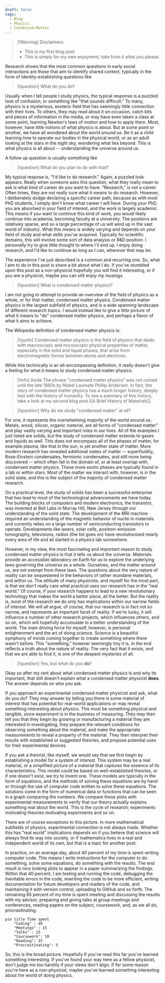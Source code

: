 ```yaml
---
draft: false
tags:
  - Blog
  - Physics
  - Condensed-Matter
---
```

> [!Warning] Disclaimers
>  - This is my first blog post  
> -  This is simply for my own enjoyment, take from it what you please.

Research shows that the most common questions in early social interactions are those that aim to identify shared context, typically in the form of identity-establishing questions like

>[!question] What do you do?  

Usually when I tell people I study physics, the typical response is a puzzled look of confusion, or something like "that sounds difficult." To many, physics is a mysterious, esoteric field that has seemingly little connection with their lives. To others, they may read about it on occasion, catch bits and pieces of information in the media, or may have even taken a class at some point, learning Newton's laws of motion and how to apply them. Most, however, have little notions of what physics is about. But at some point or another, we have all wondered about the world around us. Be it as a child learning how to operate our bodies in the physical world, or as an adult looking at the stars in the night sky, wondering what lies beyond. This is what physics is all about -- understanding the universe around us. 

A follow up question is usually something like

> [!question] What do you plan to do with that?

My typical respose is, "I'd like to do research." Again, a puzzled look appears. Really when someone asks this question, what they really mean to ask is what kind of career do you want to have. "Research," is not a career. Often times, they are not really sure what it _means_ to do research. However, I deliberately dodge declaring a specific career path, because as with most PhD students, I simply don't know what career I will have. During your PhD, you are absorbed in your field of interest, and the work is largely academic. This means if you want to continue this kind of work, you would likely continue into academia, becoming faculty at a university. The positions are relatively sparse, and so a large percentage of us will wind up in the vast world of _industry_. What this means is widely varying and depends on your field of study and what skills you've acquired. Typically for scientific domains, this will involve some sort of data analysis or R&D position. I personally try to give little thought to where I'll end up. I enjoy doing research, and I'd like to continue as long as I can, wherever that may be.

The experience I've just described is a common and recurring one. So, what I aim to do in this post is share a bit about what I do. If you've stumbled upon this post as a non-physicist hopefully you will find it interesting, or if you are a physicist, maybe you can still enjoy my musings.

> [!question]  What is condensed matter physics?

I am not going to attempt to provide an overview of the field of physics as a whole, or for that matter, condensed matter physics. Condensed matter physics is the largest subfield of physics, and is a wide spanning landscape of different research topics. I would instead like to give a little picture of what it means to "do" condensed matter physics, and perhaps a flavor of what it aims to achieve.

The Wikipedia definition of condensed matter physics is:

> [!quote] Condensed matter physics is the field of physics that deals with macroscopic and microscopic physical properties of matter, especially in the solid and liquid phases, that arise from electromagnetic forces between atoms and electrons.

While this technically is an all-encompassing definition, it really doesn't give a feeling for what it means to study condensed matter physics. 

> [!info] Aside
> The phrase "condensed matter physics" was not coined until the late 1960s by Nobel Laureate Phillip Anderson. In fact, the story of condensed matter physics has a much longer history, deeply tied with the history of humanity. To see a summary of this history, take a look at my second blog post [[A Brief History of Materials]].

> [!question] Why do we study "condensed matter" at all? 

For one, it represents the overwhelming majority of the world around us. Metals, wood, silicon, organic material, are all forms of "condensed matter" and play vastly varying and important roles in our lives. All of the examples I just listed are solids, but the study of condensed matter extends to gases and liquids as well. This does not encompass all of the phases of matter, for example plasma, like that in the sun, is yet another state of matter. More modern research has revealed additional states of matter -- superfluidity, Bose-Einstein condensates, fermionic condensates, and still more being discovered -- which often fall in the domain of, or at least overlap with, condensed matter physics. These more exotic phases are typically found in a lab or within stars. Most of the matter we interact with, however, is in the solid state, and this is the subject of the majority of condensed matter research.

On a practical level, the study of solids has been a successful enterprise that has lead to most of the technological advancements we have today. The building blocks of computers and modern electronics, the transistor, was invented at Bell Labs in Murray Hill, New Jersey through our understanding of the solid state. The development of the MRI machine required an understanding of the magnetic behavior of nuclei in materials and currently relies on a large number of semiconducting transistors to operate. Developments like lasers, solar cells, positron-emission tomography, televisions, radios (the list goes on) have revolutionized nearly every area of life and all started in a physics lab somewhere. 

However, in my view, the most fascinating and important reason to study condensed matter physics is that it tells us about the universe. Materials provide an accessible laboratory on Earth for us to explore the underlying laws governing the universe as a whole. Ourselves, and the matter around us, are not exempt from these laws. The questions about the very nature of reality can be sequestered in the behaviors of rather mundane materials, and within us. The attitude of many physicists, and myself for the most part, is that we don't really care what practical uses our research has in the "real world." Of course, if your research happens to lead to a new revolutionary technology that makes the world a better place, all the better. But the reality is, most of the research we do only has implications within our narrow fields of interest. We will all argue, of course, that our research is in fact not so narrow, and represents an important facet of reality. If we're lucky, it will influence a number of other research projects, which influences others, and so on, which will hopefully accumulate to a better understanding of the world. The main driving force for myself, however, is personal enlightenment and the art of doing science. Science is a beautiful symphony of minds coming together to create something where there wasn't before. This "something," however seemingly tiny it is, in the end reflects a truth about the nature of reality. The very fact that it exists, and that we are able to find it, is one of the deepest mysteries of all.

> [!question] Yes, but what do you __do__?

Okay so after my rant about what condensed matter physics is and why its important, that still doesn't explain what a condensed matter physicist __does__. The answer depends on who you ask.

If you approach an experimental condensed matter physicist and ask, what do you do? They may answer by telling you there is some material of interest that has potential for real-world applications or may reveal something interesting about physics. This must be something physical and tangible, since experiment is in the business of measuring. They may then tell you that they begin by growing or manufacturing a material they are interested in investigating, they prepare the relevant conditions for observing something about the material, and make the appropriate measurements to reveal a property of the material. They then interpret their results with established or suggested theories, and propose potential uses for their experimental devices.

If you ask a theorist, like myself, we would say that we first begin by establishing a model for a system of interest. This system may be a real material, or a simplified picture of a material that captures the essence of its characteristics. This model could be based on well-established theories, or if one doesn't exist, we try to invent one. These models are typically in the form of equations, and the methods of solving these equations are by hand or through the use of computer code written to solve these equations. The solutions come in the form of numerical data or functions that can be seen in a graph comparing the numbers. We compare these plots with experimental measurements to verify that our theory actually explains something real about the world. This is the cycle of research; experiments motivating theories motivating experiments and so on. 

There are of course exceptions to this picture. In more mathematical subfields of physics, experimental connection is not always made. Whether this has "real world" implications depends on if you believe that science will always find its way into society, or if mathematics lives in a real and independent world of its own, but that is a topic for another post.

In practice, on an average day, about 40 percent of my time is spent writing computer code. This means I write instructions for the computer to do something, solve some equations, do something with the results. The end result is nice looking plots to appear in a paper summarizing the findings. Within that 40 percent, I am testing and running the code, debugging the inevitable errors in the code, rewriting the code to be more efficient, writing documentation for future developers and readers of the code, and maintaining it with version control, uploading to GitHub and so forth. The remaining 65 percent of my time is spent meeting and discussing the results with my advisor, preparing and giving talks at group meetings and conferences, reading papers on the subject, coursework, and, as we all do, procrastinating. 

```mermaid
pie title Time spent
    "Coding" : 40
    "Meetings" : 15
    "Talks" : 15
    "Coursework": 10
    "Reading": 15
    "Procrastinating": 5
```

So, this is the broad picture. Hopefully if you've read this far you've learned something interesting. If you've found your way here as a fellow physicist, don't judge me too harshly if your views don't align. If for some reason you're here as a non-physicist, maybe you've learned something interesting about the world of doing physics.